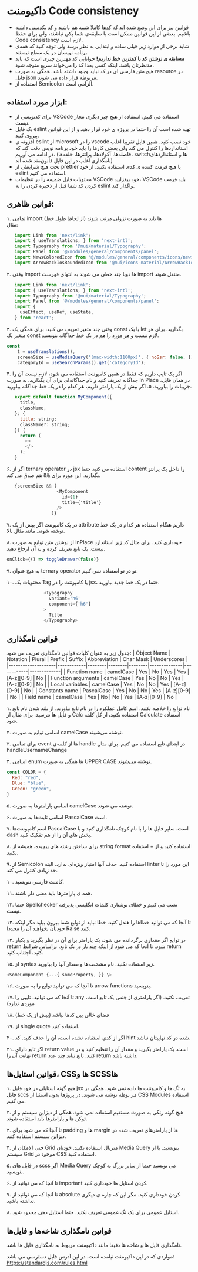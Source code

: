 # داکیومنت Code consistency

* قوانین نیز برای این وضع شده اند که کدها کاملا شبیه هم باشند و کد یکدستی داشته باشیم. بعضی از این قوانین ممکن است با سلیقه‌ی شما یکی نباشند، ولی برای حفظ  Code consistency لازم است.   
* شاید برخی از موارد زیر خیلی ساده و ابتدایی به نظر برسد ولی توجه کنید که همه‌ی برنامه نویسان در یک سطح نیستند.  
* **مسابقه ی نوشتن کد با کمترین خط نداریم\!** خوانایی کد مهترین چیزی است که باید مدنظرتان باشد. اینکه کسی بعدا کد را می‌خواند سریع متوجه شود.
* هیچ متن فارسی ای در کد نباید وجود داشته باشد. همگی به صورت resource در فایل json مربوطه قرار داده می شوند.
* استفاده از  Semicolon الزامی است.


## ابزار مورد استفاده: 

* برای کدنویسی از VSCode استفاده می کنیم. استفاده از هیچ چیز دیگری مجاز نیست.  
* یک فایل eslint تهیه شده است آن را حتما در پروژه ی خود قرار دهید و از این قوانین پیروی کنید.  
* افزونه ی eslint از microsoft را در vscode خود نصب کنید. همین فایل تقریبا اغلب استانداردها را کنترل می کند ولی بعضی کارها را باید خود برنامه نویس دقت کند که در ادامه می آوریم. (فاصله‌ها، آکولاد‌ها، پرانتزها، حلقه‌ها، switchها و استانداردهای نامگذاری اغلب در این فایل قانون‌مند شده اند)  
* تحت هیچ شرایطی از prettier یا هیچ فرمت کننده ی کدی استفاده نکنید. از خود eslint استفاده می کنیم.  
* محتویات فایل ضمیمه را در تنظیمات VSCode خود بیفزایید، VSCode باید فرمت کردن کد شما قبل از ذخیره کردن را به eslint واگذار کند.

## قوانین ظاهری:

۱. تمامی import ها باید به صورت نزولی مرتب شوند (از لحاظ طول خط)  
   مثال:  
```javascript 
   import Link from 'next/link';  
   import { useTranslations, } from 'next-intl';  
   import Typography from '@mui/material/Typography';  
   import Panel from '@/modules/general/components/panel';  
   import NewsColoredIcon from '@/modules/general/components/icons/news-colored';  
   import ArrowBackIosRoundedIcon from '@mui/icons-material/ArrowBackIosRounded';
```
     
۲. وقتی import ها دویا چند خطی می شوند به انتهای فهرست import منتقل شوند.  
```javascript
   import Link from 'next/link';  
   import { useTranslations, } from 'next-intl';  
   import Typography from '@mui/material/Typography';  
   import Panel from '@/modules/general/components/panel';  
   import {  
     useEffect, useRef, useState,  
   } from 'react';
```
۳. وقتی چند متغیر تعریف می کنید، برای همگی یک const یا یک let بگذارید. برای هر متغیر یک const لازم نیست و هر مورد را هم در یک خط جداگانه بنویسید.

```javascript
const  
    t = useTranslations(),  
    screenSize = useMediaQuery('(max-width:1100px)', { noSsr: false, }),  
    categoryId = useSearchParams().get('categoryId');
```

۴. اگر یک تایپ داریم که فقط در همین کامپوننت استفاده می شود، لازم نیست آن را جداگانه تعریف کنید و نام جداگانه‌ای برای آن بگذارید. به صورت In Place در همان فایل، جزییات را بیاورید.
۵. اگر بیش از یک پارامتر داریم، هر کدام را در یک خط جداگانه بیاورید.
```javascript
   export default function MyComponent({  
     title,  
     className,  
   }: {  
     title: string;  
     className?: string;  
   }) {   
     return (  
       <>  
       </>  
     );  
   }
```
۶. اگر از ternary operator در jsx استفاده می کنید حتما content را داخل یک پرانتز بگذارید. این مورد برای && هم صدق می کند.

```javascript
   {screenSize && (  
                   <MyComponent  
                     id={1}  
                     title={‘title’}  
                   />  
                 )}
```
۷. در یک کامپوننت اگر بیش از یک attribute داریم هنگام استفاده هر کدام در یک خط نوشته شوند. مانند مثال بالا.

۸. از نوشتن متن توابع به صورت InPlace خودداری کنید. برای مثال کد زیر استاندارد نیست. یک تابع تعریف کرده و به آن ارجاع دهید.
```javascript
onClick={() => toggleDrawer(false)}
```
۹. به هیچ عنوان ternary operator تو در تو استفاده نمی کنیم.

۱۰. محتویات یک Tag یا کامپوننت را در jsx، حتما در یک خط جدید بیاورید.
```javascript
              <Typography  
                variant='h6'  
                component={'h6'}  
              >  
                Title  
              </Typography>
```



## قوانین نامگذاری
جدول زیر به عنوان کلیات قوانین نامگذاری تعریف می شود:
| Object Name        | Notation   | Plural | Prefix | Suffix | Abbreviation | Char Mask  | Underscores |
|--------------------|------------|--------|--------|--------|--------------|------------|-------------|
| Function name      | camelCase  | Yes    | No     | Yes    | Yes          | [A-z][0-9] | No          |
| Function arguments | camelCase  | Yes    | No     | No     | Yes          | [A-z][0-9] | No          |
| Local variables    | camelCase  | Yes    | No     | No     | Yes          | [A-z][0-9] | No          |
| Constants name     | PascalCase | Yes    | No     | No     | Yes          | [A-z][0-9] | No          |
| Field name         | camelCase  | Yes    | No     | No     | Yes          | [A-z][0-9] | No          |




۱. نام توابع را خلاصه نکنید. اسم کامل عملکرد را در نام تابع بیاورید. از بلند شدن نام تابع و فایل ها نترسید. برای مثال از Calc استفاده نکنید، از کل کلمه Calculate استفاده شود.

۲. اسامی توابع به صورت camelCase نوشته می‌شوند.

۳. برای تمامی event ها از کلمه‌ی handle در ابتدای تابع استفاده می کنیم. برای مثال handleUsernameChange

۴. اسامی enum ها همگی به صورت UPPER CASE نوشته می‌شوند.
```javascript
const COLOR = {
  Red: "red",
  Blue: "blue",
  Green: "green",
}
```
۵. اسامی پارامترها به صورت camelCase نوشته می شوند.

۶. اسامی ثابت‌ها به صورت PascalCase است.

۷. اسم کامپوننت‌ها PascalCase است. سایر فایل ها را با نام کوچک نامگذاری کنید و با dash بخش های آن را از هم تفکیک کنید.

۸. برای ساختن رشته های پیچیده، همیشه از string format استفاده کنید و از + استفاده نکنید.  
   
۹. از Semicolon استفاده کنید. حذف آنها امتیاز ویژه‌ای ندارد. البته linter این مورد را تا حد زیادی کنترل می کند.
    
۱۰. کامنت فارسی ننویسید.
    
۱۱. همه ی پارامترها باید معنی دار باشند.
    
۱۲. حتما Spellchecker نصب می کنیم و خطای نوشتاری کلمات انگلیسی پذیرفته نیست.

۱۳. تا آنجا که می توانید خطاها را هندل کنید. خطا نباید از توابع شما بیرون بیاید مگر اینکه خودتان بخواهید آن را مجددا Raise کنید.

۱۴. در  توابع اگر مقداری برگردانده می شود، یک پارامتر  برای آن در نظر بگیرید و یکبار return شود. تا آنجا که می شود از اینکه چند بار در یک تابع، براساس شرایط return کنید، اجتناب کنید.

۱۵. از syntax زیر استفاده نکنید. نام مشخصه‌ها و مقدار آنها را بیاورید.  
```javascript
<SomeComponent {...{ someProperty, }} \>
```

۱۶. تا آنجا که می توانید توابع را به صورت arrow functions بنویسید.  

۱۷. تا آنجا که می توانید، تایپی را any تعریف نکنید. (اگر پارامتری از جنس یک تابع است، موردی ندارد)

۱۸. فضای خالی بین کدها نباشد (بیش از یک خط)

۱۹. از single quote  استفاده کنید.
    
۲۰. اگر از کدی استفاده نشده است، آن را حذف کنید. کد hint شده در کد نهاییتان نباشد.  

۲۱. اگر تابع دارای return value است. یک پارامتر بگیرید و مقدار آن را تنظیم کنید و در نهایت آن را return کنید. تابع نباید چند عدد return داشته باشد.  









## قوانین استایل‌ها، CSSها و SCSSها

۱. هیچ گونه استایلی در خود فایل jsx به تگ ها و کامپوننت ها داده نمی شود. همگی در فایل sccs مر بوطه نوشته می شوند. در پروژها بدون استثنا از CSS Modules استفاده می کنیم.
   
۲. هیچ گونه رنگی به صورت مستقیم استفاده نمی شود. همگی از دیزاین سیستم و از توکن ها و پارامترها باید استفاده شوند.
   
۳. تا آنجا که می شود برای padding ها و margin ها از پارامترهای تعریف شده در دیزاین سیستم استفاده کنید.
   
۴. حتی الامکان از Grid متریال استفاده نکنید. خودتان Media Query بنویسید. یا از سیستم Grid موجود در CSS استفاده کنید.

۵. در فایل های scss اگر Media Query می نویسید حتما از سایز بزرگ به کوچک بنویسید.

۶. تا آنجا که می توانید از  important کردن استایل ها خودداری کنید.

۷. تا آنجا که می توانید از absolute کردن خودداری کنید. مگر این که چاره ی دیگری نداشته باشید.

۸. استایل عمومی برای یک تگ عمومی تعریف نکنید. حتما استایل دهی محدود شود.




## قوانین نامگذاری شاخه‌ها و فایل‌ها

   
نامگذاری فایل ها و شاخه ها دقیقا مانند داکیومنت مربوط به نامگذاری فایل ها باشد.  


 مواردی که در این داکیومنت نیامده است، در این آدرس قابل دسترسی می باشد:
https://standardjs.com/rules.html


